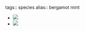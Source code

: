 tags:: species
alias:: bergamot mint

- ![](https://peach-geographical-bat-397.mypinata.cloud/ipfs/QmaaTcfJ67UU6Rx2dozFsN4UJtPuArEiZz4zKt4s6ip8oi)
- ![](https://peach-geographical-bat-397.mypinata.cloud/ipfs/Qmd57wVtmvYtdqrxmXcBWBkcKohYhfHkpGdier7zsaET94)